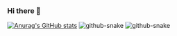 ### Hi there 👋

<!--
**PROMLEE/PROMLEE** is a ✨ _special_ ✨ repository because its `README.md` (this file) appears on your GitHub profile.

Here are some ideas to get you started:

- 🔭 I’m currently working on ...
- 🌱 I’m currently learning ...
- 👯 I’m looking to collaborate on ...
- 🤔 I’m looking for help with ...
- 💬 Ask me about ...
- 📫 How to reach me: ...
- 😄 Pronouns: ...
- ⚡ Fun fact: ...
-->
[![Anurag's GitHub stats](https://github-readme-stats.vercel.app/api?username=PROMLEE&theme=apprentice)](https://github.com/anuraghazra/github-readme-stats)
<picture>
  <source media="(prefers-color-scheme: dark)" srcset="https://github.com/PROMLEE/PROMLEE/blob/output/github-snake-dark.svg" />
  <source media="(prefers-color-scheme: light)" srcset="https://github.com/PROMLEE/PROMLEE/blob/output/github-snake.svg" />
  <img alt="github-snake" src="github-snake.svg" />
</picture>
<picture>
  <source media="(prefers-color-scheme: dark)" srcset="github-snake-dark.svg" />
  <source media="(prefers-color-scheme: light)" srcset="github-snake.svg" />
  <img  alt="github-snake" src="https://github.com/PROMLEE/PROMLEE/blob/output/github-snake.svg">
</picture>

